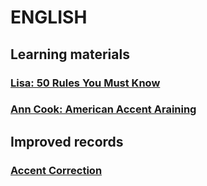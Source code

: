 # ENGLISH
## Learning materials

### [Lisa: 50 Rules You Must Know](./Speaking_English/50_Rules.md)

### [Ann Cook: American Accent Araining](./Speaking_English/AAT.md)



## Improved records

### [Accent Correction](./Accent_Corrention/accentCorrection.md)






